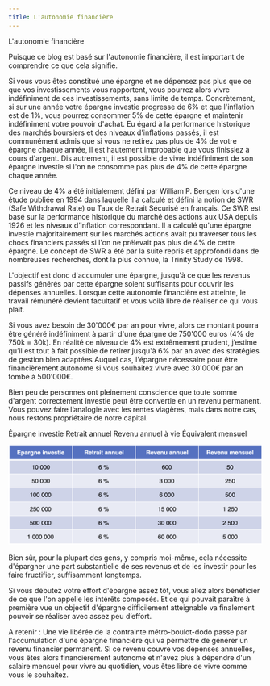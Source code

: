 ```yaml
---
title: L'autonomie financière
---
```


L'autonomie financière

Puisque ce blog est basé sur l'autonomie financière, il est important de comprendre ce que cela signifie.

Si vous vous êtes constitué une épargne et ne dépensez pas plus que ce que vos investissements vous rapportent, vous pourrez alors vivre indéfiniment de ces investissements, sans limite de temps. Concrètement, si sur une année votre épargne investie progresse de 6% et que l'inflation est de 1%, vous pourrez consommer 5% de cette épargne et maintenir indéfiniment votre pouvoir d'achat. Eu égard à la performance historique des marchés boursiers et des niveaux d'inflations passés, il est communément admis que si vous ne retirez pas plus de 4% de votre épargne chaque année, il est hautement improbable que vous finissiez à cours d'argent. Dis autrement, il est possible de vivre indéfiniment de son épargne investie si l'on ne consomme pas plus de 4% de cette épargne chaque année.

Ce niveau de 4% a été initialement défini par William P. Bengen  lors d'une étude publiée en 1994 dans laquelle il a calculé et défini la notion de SWR (Safe Withdrawal Rate) ou Taux de Retrait Sécurisé en français. Ce SWR est basé sur la performance historique du marché des actions aux USA depuis 1926 et les niveaux d’inflation correspondant. Il a calculé qu'une épargne investie majoritairement sur les marchés actions avait pu traverser tous les chocs financiers passés si l'on ne prélevait pas plus de 4% de cette épargne. Le concept de SWR a été par la suite repris et approfondi dans de nombreuses recherches, dont la plus connue, la Trinity Study  de 1998.

L'objectif est donc d'accumuler une épargne, jusqu'à ce que les revenus passifs générés par cette épargne soient suffisants pour couvrir les dépenses annuelles. Lorsque cette autonomie financière est atteinte, le travail rémunéré devient facultatif et vous voilà libre de réaliser ce qui vous plaît.

Si vous avez besoin de 30'000€ par an pour vivre, alors ce montant pourra être généré indéfiniment à partir d'une épargne de 750'000 euros (4% de 750k = 30k). En réalité ce niveau de 4% est extrêmement prudent, j’estime qu’il est tout à fait possible de retirer jusqu'à 6% par an avec des stratégies de gestion bien adaptées Auquel cas, l'épargne nécessaire pour être financièrement autonome si vous souhaitez vivre avec 30'000€ par an tombe à 500'000€.

Bien peu de personnes ont pleinement conscience que toute somme d'argent correctement investie peut être convertie en un revenu permanent. Vous pouvez faire l’analogie avec les rentes viagères, mais dans notre cas, nous restons propriétaire de notre capital.

Épargne investie	Retrait annuel	Revenu annuel à vie	Équivalent mensuel

![Relation épargne et revenu](table-epargne-revenu.png)

Bien sûr, pour la plupart des gens, y compris moi-même, cela nécessite d'épargner une part substantielle de ses revenus et de les investir pour les faire fructifier, suffisamment longtemps.

Si vous débutez votre effort d'épargne assez tôt, vous allez alors bénéficier de ce que l'on appelle les intérêts composés. Et ce qui pouvait paraître à première vue un objectif d'épargne difficilement atteignable va finalement pouvoir se réaliser avec assez peu d’effort.

A retenir : Une vie libérée de la contrainte métro-boulot-dodo passe par l'accumulation d'une épargne financière qui va permettre de générer un revenu financier permanent. Si ce revenu couvre vos dépenses annuelles, vous êtes alors financièrement autonome et n'avez plus à dépendre d'un salaire mensuel pour vivre au quotidien, vous êtes libre de vivre comme vous le souhaitez.
